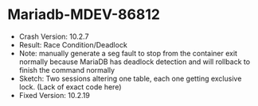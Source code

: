 # Mariadb-MDEV-86812
* Crash Version: 10.2.7
* Result: Race Condition/Deadlock
* Note: manually generate a seg fault to stop from the container exit normally because MariaDB has deadlock detection and will rollback to finish the command normally
* Sketch: Two sessions altering one table, each one getting exclusive lock. (Lack of exact code here) 
* Fixed Version: 10.2.19